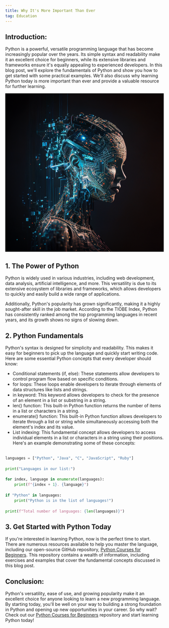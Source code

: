 ```yaml
---
title: Why It's More Important Than Ever
tag: Education
---
```


## Introduction:

Python is a powerful, versatile programming language that has become increasingly popular over the years. Its simple syntax and readability make it an excellent choice for beginners, while its extensive libraries and frameworks ensure it's equally appealing to experienced developers. In this blog post, we'll explore the fundamentals of Python and show you how to get started with some practical examples. We'll also discuss why learning Python today is more important than ever and provide a valuable resource for further learning.

![alt text](../screenshots/robot_woman.png "robot women")


## 1. The Power of Python
Python is widely used in various industries, including web development, data analysis, artificial intelligence, and more. This versatility is due to its extensive ecosystem of libraries and frameworks, which allows developers to quickly and easily build a wide range of applications.

Additionally, Python's popularity has grown significantly, making it a highly sought-after skill in the job market. According to the TIOBE Index, Python has consistently ranked among the top programming languages in recent years, and its growth shows no signs of slowing down.

## 2. Python Fundamentals
Python's syntax is designed for simplicity and readability. This makes it easy for beginners to pick up the language and quickly start writing code. Here are some essential Python concepts that every developer should know:

- Conditional statements (if, else): These statements allow developers to control program flow based on specific conditions.
- for loops: These loops enable developers to iterate through elements of data structures like lists and strings.
- in keyword: This keyword allows developers to check for the presence of an element in a list or substring in a string.
- len() function: This built-in Python function returns the number of items in a list or characters in a string.
- enumerate() function: This built-in Python function allows developers to iterate through a list or string while simultaneously accessing both the element's index and its value.
- List indexing: This fundamental concept allows developers to access individual elements in a list or characters in a string using their positions.
Here's an example demonstrating some of these concepts:

```python

languages = ["Python", "Java", "C", "JavaScript", "Ruby"]

print("Languages in our list:")

for index, language in enumerate(languages):
    print(f"{index + 1}. {language}")

if "Python" in languages:
    print("Python is in the list of languages!")

print(f"Total number of languages: {len(languages)}")

```

## 3. Get Started with Python Today
If you're interested in learning Python, now is the perfect time to start. There are numerous resources available to help you master the language, including our open-source GitHub repository, [Python Courses for Beginners](https://github.com/byambaa1982/python_cources_for_beginers). This repository contains a wealth of information, including exercises and examples that cover the fundamental concepts discussed in this blog post.

## Conclusion:

Python's versatility, ease of use, and growing popularity make it an excellent choice for anyone looking to learn a new programming language. By starting today, you'll be well on your way to building a strong foundation in Python and opening up new opportunities in your career. So why wait? Check out our [Python Courses for Beginners](https://github.com/byambaa1982/python_cources_for_beginers) repository and start learning Python today!
